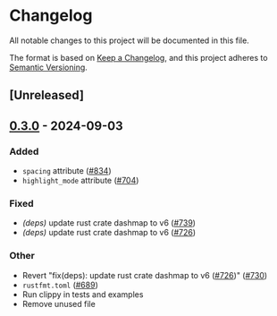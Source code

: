 # Changelog
All notable changes to this project will be documented in this file.

The format is based on [Keep a Changelog](https://keepachangelog.com/en/1.0.0/),
and this project adheres to [Semantic Versioning](https://semver.org/spec/v2.0.0.html).

## [Unreleased]

## [0.3.0](https://github.com/marc2332/freya/compare/freya-native-core-v0.2.1...freya-native-core-v0.3.0) - 2024-09-03

### Added
- `spacing` attribute ([#834](https://github.com/marc2332/freya/pull/834))
- `highlight_mode` attribute ([#704](https://github.com/marc2332/freya/pull/704))

### Fixed
- *(deps)* update rust crate dashmap to v6 ([#739](https://github.com/marc2332/freya/pull/739))
- *(deps)* update rust crate dashmap to v6 ([#726](https://github.com/marc2332/freya/pull/726))

### Other
- Revert "fix(deps): update rust crate dashmap to v6 ([#726](https://github.com/marc2332/freya/pull/726))" ([#730](https://github.com/marc2332/freya/pull/730))
- `rustfmt.toml` ([#689](https://github.com/marc2332/freya/pull/689))
- Run clippy in tests and examples
- Remove unused file
